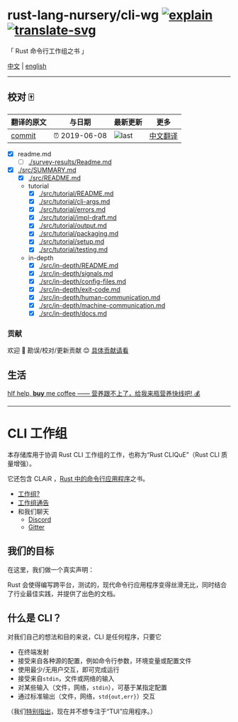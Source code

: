 # rust-lang-nursery/cli-wg [![explain]][source] [![translate-svg]][translate-list]

<!-- [![size-img]][size] -->

[explain]: http://llever.com/explain.svg
[source]: https://github.com/chinanf-boy/Source-Explain
[translate-svg]: http://llever.com/translate.svg
[translate-list]: https://github.com/chinanf-boy/chinese-translate-list
[size-img]: https://packagephobia.now.sh/badge?p=Name
[size]: https://packagephobia.now.sh/result?p=Name

「 Rust 命令行工作组之书 」

[中文](./readme.md) | [english](https://github.com/rust-lang-nursery/cli-wg)

---

## 校对 🀄️

<!-- doc-templite START generated -->
<!-- repo = 'rust-lang-nursery/cli-wg' -->
<!-- commit = '3b2578bf05bcc5b52183e506ac7d5aa17d9e3b27' -->
<!-- time = '2019-06-08' -->

| 翻译的原文 | 与日期        | 最新更新 | 更多                       |
| ---------- | ------------- | -------- | -------------------------- |
| [commit]   | ⏰ 2019-06-08 | ![last]  | [中文翻译][translate-list] |

[last]: https://img.shields.io/github/last-commit/rust-lang-nursery/cli-wg.svg
[commit]: https://github.com/rust-lang-nursery/cli-wg/tree/3b2578bf05bcc5b52183e506ac7d5aa17d9e3b27

<!-- doc-templite END generated -->

- [x] readme.md
  <!-- - [ ] [./logs/2018-05-03-packaging.md](./logs/2018-05-03-packaging.zh.md) -->
  - [ ] [./survey-results/Readme.md](./survey-results/Readme.zh.md)
- [x] [./src/SUMMARY.md](./src/SUMMARY.md)
  - [x] [./src/README.md](./src/README.zh.md)
  - tutorial
    - [x] [./src/tutorial/README.md](./src/tutorial/README.zh.md)
    - [x] [./src/tutorial/cli-args.md](./src/tutorial/cli-args.zh.md)
    - [x] [./src/tutorial/errors.md](./src/tutorial/errors.zh.md)
    - [x] [./src/tutorial/impl-draft.md](./src/tutorial/impl-draft.zh.md)
    - [x] [./src/tutorial/output.md](./src/tutorial/output.zh.md)
    - [x] [./src/tutorial/packaging.md](./src/tutorial/packaging.zh.md)
    - [x] [./src/tutorial/setup.md](./src/tutorial/setup.zh.md)
    - [x] [./src/tutorial/testing.md](./src/tutorial/testing.zh.md)
  - in-depth
    - [x] [./src/in-depth/README.md](./src/in-depth/README.zh.md)
    - [x] [./src/in-depth/signals.md](./src/in-depth/signals.zh.md)
    - [x] [./src/in-depth/config-files.md](./src/in-depth/config-files.zh.md)
    - [x] [./src/in-depth/exit-code.md](./src/in-depth/exit-code.zh.md)
    - [x] [./src/in-depth/human-communication.md](./src/in-depth/human-communication.zh.md)
    - [x] [./src/in-depth/machine-communication.md](./src/in-depth/machine-communication.zh.md)
    - [x] [./src/in-depth/docs.md](./src/in-depth/docs.zh.md)

### 贡献

欢迎 👏 勘误/校对/更新贡献 😊 [具体贡献请看](https://github.com/chinanf-boy/chinese-translate-list#贡献)

## 生活

[hIf help, **buy** me coffee —— 营养跟不上了，给我来瓶营养快线吧! 💰](https://github.com/chinanf-boy/live-need-money)

---

# CLI 工作组

本存储库用于协调 Rust CLI 工作组的工作，也称为“Rust CLIQuE”（Rust CLI 质量增强）。

它还包含 CLAiR ，[Rust 中的命令行应用程序][clair]之书。

[clair]: https://rust-lang-nursery.github.io/cli-wg/

- [工作组?](https://internals.rust-lang.org/t/announcing-the-2018-domain-working-groups/6737)
- [工作组通告](https://internals.rust-lang.org/t/announcing-the-cli-working-group/6872/1)
- 和我们聊天
  - [Discord](https://discord.gg/dwq4Zme)
  - [Gitter](https://gitter.im/rust-lang/WG-CLI)

## 我们的目标

在这里，我们做一个真实声明：

Rust 会使得编写跨平台，测试的，现代命令行应用程序变得丝滑无比，同时结合了行业最佳实践，并提供了出色的文档。

## 什么是 CLI？

对我们自己的想法和目的来说，CLI 是任何程序，只要它

- 在终端发射
- 接受来自各种源的配置，例如命令行参数，环境变量或配置文件
- 使用最少/无用户交互，即可完成运行
- 接受来自`stdin`，文件或网络的输入
- 对某些输入（文件，网络，`stdin`），可基于某指定配置
- 通过标准输出（文件，网络，`std{out,err}`）交互

（我们[特别指出][i4]，现在并不想专注于“TUI”应用程序。）

[i4]: https://github.com/rust-lang-nursery/cli-wg/issues/4
